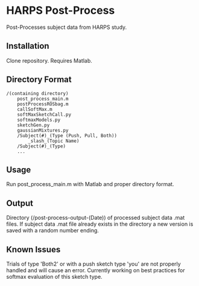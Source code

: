 # HARPS Post-Process

Post-Processes subject data from HARPS study.

## Installation

Clone repository. Requires Matlab.

## Directory Format
```
/(containing directory)
	post_process_main.m
	postProcessROSbag.m
	callSoftMax.m
	softMaxSketchCall.py
	softmaxModels.py
	sketchGen.py
	gaussianMixtures.py
	/Subject(#)_(Type (Push, Pull, Both))
		_slash_(Topic Name)
	/Subject(#)_(Type)
	...
```

## Usage
Run post_process_main.m with Matlab and proper directory format.

## Output
Directory (/post-process-output-(Date)) of processed subject data .mat files. If subject data .mat file already exists in the directory a new version is saved with a random number ending. 

## Known Issues
Trials of type 'Both2' or with a push sketch type 'you' are not properly handled and will cause an error. Currently working on best practices for softmax evaluation of this sketch type. 
